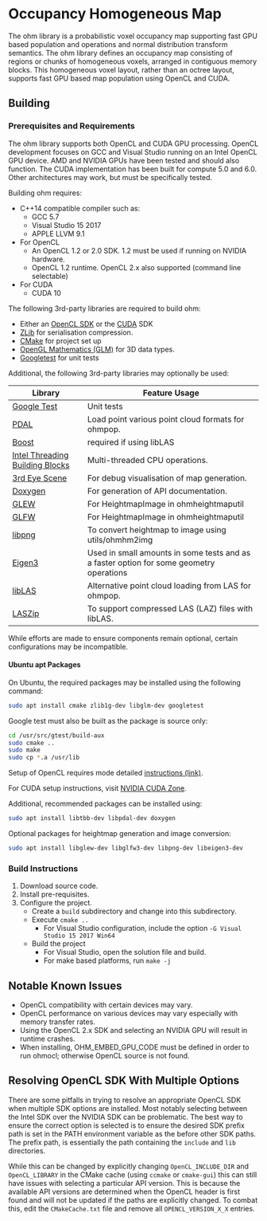 # Occupancy Homogeneous Map

The ohm library is a probabilistic voxel occupancy map supporting fast GPU based population and operations and normal distribution transform semantics. The ohm library defines an occupancy map consisting of regions or chunks of homogeneous voxels, arranged in contiguous memory blocks. This homogeneous voxel layout, rather than an octree layout, supports fast GPU based map population using OpenCL and CUDA.

## Building

### Prerequisites and Requirements

The ohm library supports both OpenCL and CUDA GPU processing. OpenCL development focuses on GCC and Visual Studio running on an Intel OpenCL GPU device. AMD and NVIDIA GPUs have been tested and should also function. The CUDA implementation has been built for compute 5.0 and 6.0. Other architectures may work, but must be specifically tested.

Building ohm requires:

- C++14 compatible compiler such as:
  - GCC 5.7
  - Visual Studio 15 2017
  - APPLE LLVM 9.1
- For OpenCL
  - An OpenCL 1.2 or 2.0 SDK. 1.2 must be used if running on NVIDIA hardware.
  - OpenCL 1.2 runtime. OpenCL 2.x also supported (command line selectable)
- For CUDA
  - CUDA 10

The following 3rd-party libraries are required to build ohm:

- Either an [OpenCL SDK](./OpenCL.md) or the [CUDA](https://developer.nvidia.com/cuda-zone) SDK
- [ZLib](https://www.zlib.net/) for serialisation compression.
- [CMake](https://cmake.org/) for project set up
- [OpenGL Mathematics (GLM)](https://glm.g-truc.net/) for 3D data types.
- [Googletest](https://github.com/google/googletest) for unit tests

Additional, the following 3rd-party libraries may optionally be used:

Library                                             | Feature Usage
--------------------------------------------------- | -----------------------------------------------------------------
[Google Test](https://github.com/google/googletest) | Unit tests
[PDAL](https://pdal.io/)                            | Load point various point cloud formats for ohmpop.
[Boost](https://www.boost.org/)                     | required if using libLAS
[Intel Threading Building Blocks](https://www.threadingbuildingblocks.org/) | Multi-threaded CPU operations.
[3rd Eye Scene](https://github.com/data61/3rdEyeScene)  | For debug visualisation of map generation.
[Doxygen](http://www.doxygen.nl/)                   | For generation of API documentation.
[GLEW](http://glew.sourceforge.net/)                | For HeightmapImage in ohmheightmaputil
[GLFW](https://www.glfw.org/)                       | For HeightmapImage in ohmheightmaputil
[libpng](http://www.libpng.org/)                    | To convert heightmap to image using utils/ohmhm2img
[Eigen3](http://eigen.tuxfamily.org/index.php)      | Used in small amounts in some tests and as a faster option for some geometry operations
[libLAS](https://liblas.org/)                       | Alternative point cloud loading from LAS for ohmpop.
[LASZip](https://laszip.org/)                       | To support compressed LAS (LAZ) files with libLAS.

While efforts are made to ensure components remain optional, certain configurations may be incompatible.

#### Ubuntu apt Packages
On Ubuntu, the required packages may be installed using the following command:

```bash
sudo apt install cmake zlib1g-dev libglm-dev googletest
```

Google test must also be built as the package is source only:

```bash
cd /usr/src/gtest/build-aux
sudo cmake ..
sudo make
sudo cp *.a /usr/lib
```

Setup of OpenCL requires mode detailed [instructions (link)](./OpenCL.md).

For CUDA setup instructions, visit [NVIDIA CUDA Zone](https://developer.nvidia.com/cuda-zone).

Additional, recommended packages can be installed using:

```bash
sudo apt install libtbb-dev libpdal-dev doxygen
```

Optional packages for heightmap generation and image conversion:

```bash
sudo apt install libglew-dev libglfw3-dev libpng-dev libeigen3-dev
```

### Build Instructions

1. Download source code.
2. Install pre-requisites.
3. Configure the project.
    - Create a `build` subdirectory and change into this subdirectory.
    - Execute `cmake ..`
        - For Visual Studio configuration, include the option `-G Visual Studio 15 2017 Win64`
    - Build the project
        - For Visual Studio, open the solution file and build.
        - For make based platforms, run `make -j`

## Notable Known Issues

- OpenCL compatibility with certain devices may vary.
- OpenCL performance on various devices may vary especially with memory transfer rates.
- Using the OpenCL 2.x SDK and selecting an NVIDIA GPU will result in runtime crashes.
- When installing, OHM_EMBED_GPU_CODE must be defined in order to run ohmocl; otherwise OpenCL source is not found.

## Resolving OpenCL SDK With Multiple Options

There are some pitfalls in trying to resolve an appropriate OpenCL SDK when multiple SDK options are installed. Most notably selecting between the Intel SDK over the NVIDIA SDK can be problematic. The best way to ensure the correct option is selected is to ensure the desired SDK prefix path is set in the PATH environment variable as the before other SDK paths. The prefix path, is essentially the path containing the `include` and `lib` directories.

While this can be changed by explicitly changing `OpenCL_INCLUDE_DIR` and `OpenCL_LIBRARY` in the CMake cache (using `ccmake` or `cmake-gui`) this can still have issues with selecting a particular API version. This is because the available API versions are determined when the OpenCL header is first found and will not be updated if the paths are explicitly changed. To combat this, edit the `CMakeCache.txt` file and remove all `OPENCL_VERSION_X_X` entries.
